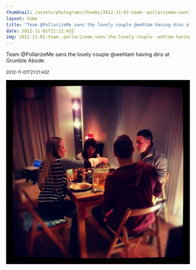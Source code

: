 ```yaml
---
thumbnail: /assets/photograms/thumbs/2012-11-01-team--pollarizeme-sans-the-lovely-couple--wehtam-having-dins-at-grumble-abode-.jpg
layout: home
title: "Team @PollarizeMe sans the lovely couple @wehtam having dins at Grumble Abode."
date: 2012-11-01T21:21:43Z
img: 2012-11-01-team--pollarizeme-sans-the-lovely-couple--wehtam-having-dins-at-grumble-abode-.jpg
---
```


Team @PollarizeMe sans the lovely couple @wehtam having dins at Grumble Abode.

<small>2012-11-01T21:21:43Z</small>

![Team @PollarizeMe sans the lovely couple @wehtam having dins at Grumble Abode.](2012-11-01-team--pollarizeme-sans-the-lovely-couple--wehtam-having-dins-at-grumble-abode-.jpg)
